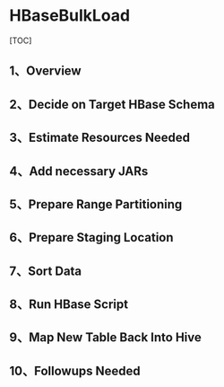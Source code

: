 # HBaseBulkLoad

[TOC]

## 1、Overview

## 2、Decide on Target HBase Schema

## 3、Estimate Resources Needed

## 4、Add necessary JARs

## 5、Prepare Range Partitioning

## 6、Prepare Staging Location

## 7、Sort Data

## 8、Run HBase Script

## 9、Map New Table Back Into Hive

## 10、Followups Needed